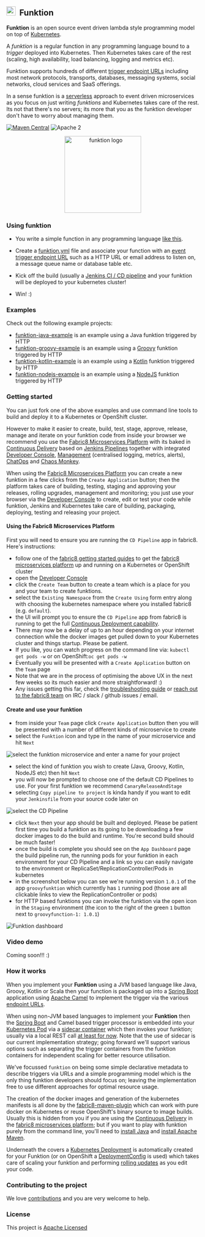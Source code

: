 ## <img src="https://raw.githubusercontent.com/fabric8io/funktion/master/docs/images/icon.png" width="24" height="24"/>&nbsp; Funktion

**Funktion** is an open source event driven lambda style programming model on top of [Kubernetes](http://kubernetes.io).

A _funktion_ is a regular function in any programming language bound to a _trigger_ deployed into Kubernetes. Then Kubernetes takes care of the rest (scaling, high availability, load balancing, logging and metrics etc).

Funktion supports hundreds of different [trigger endpoint URLs](http://camel.apache.org/components.html) including most network protocols, transports, databases, messaging systems, social networks, cloud services and SaaS offerings.

In a sense funktion is a [serverless](https://www.quora.com/What-is-Serverless-Computing) approach to event driven microservices as you focus on just writing _funktions_ and Kubernetes takes care of the rest. Its not that there's no servers; its more that you as the funktion developer don't have to worry about managing them.

[![Maven Central](https://maven-badges.herokuapp.com/maven-central/io.fabric8.funktion/funktion-runtime/badge.svg?style=flat-square)](https://maven-badges.herokuapp.com/maven-central/io.fabric8.funktion/funktion-runtime/) ![Apache 2](http://img.shields.io/badge/license-Apache%202-red.svg)

<p align="center">
  <a href="http://fabric8.io/">
  	<img src="https://raw.githubusercontent.com/fabric8io/funktion/master/docs/images/icon.png" alt="funktion logo" width="200" height="200"/>
  </a>
</p>


### Using funktion

* You write a simple function in any programming language [like this](https://github.com/fabric8io/funktion/blob/master/funktion-runtime/src/test/java/io/fabric8/funktion/sample/Main.java#L25-L27).

* Create a [funktion.yml](funktion-runtime/funktion.yml) file and associate your function with an [event trigger endpoint URL](http://camel.apache.org/components.html) such as a HTTP URL or email address to listen on, a message queue name or database table etc.

* Kick off the build (usually a [Jenkins CI / CD pipeline](http://fabric8.io/guide/cdelivery.html) and your funktion will be deployed to your kubernetes cluster!

* Win! :)


### Examples

Check out the following example projects:

* [funktion-java-example](https://github.com/fabric8-quickstarts/funktion-java-example) is an example using a Java funktion triggered by HTTP
* [funktion-groovy-example](https://github.com/fabric8-quickstarts/funktion-groovy-example) is an example using a [Groovy](http://www.groovy-lang.org/) funktion triggered by HTTP
* [funktion-kotlin-example](https://github.com/fabric8-quickstarts/funktion-kotlin-example) is an example using a [Kotlin](https://kotlinlang.org/) funktion triggered by HTTP
* [funktion-nodejs-example](https://github.com/fabric8-quickstarts/funktion-nodejs-example) is an example using a [NodeJS](https://nodejs.org/en/) funktion triggered by HTTP


### Getting started

You can just fork one of the above examples and use command line tools to build and deploy it to a Kubernetes or OpenShift cluster.

However to make it easier to create, build, test, stage, approve, release, manage and iterate on your funktion code from inside your browser we recommend you use the [Fabric8 Microservices Platform](http://fabric8.io/) with its baked in [Continuous Delivery](http://fabric8.io/guide/cdelivery.html) based on [Jenkins Pipelines](https://jenkins.io/solutions/pipeline/) together with integrated [Developer Console](http://fabric8.io/guide/console.html), [Management](http://fabric8.io/guide/management.html) (centralised logging, metrics, alerts), [ChatOps](http://fabric8.io/guide/chat.html) and [Chaos Monkey](http://fabric8.io/guide/chaosMonkey.html).

When using the [Fabric8 Microservices Platform](http://fabric8.io/) you can create a new funktion in a few clicks from the `Create Application` button; then the platform takes care of building, testing, staging and approving your releases, rolling upgrades, management and monitoring; you just use your browser via the [Developer Console](http://fabric8.io/guide/console.html) to create, edit or test your code while funktion, Jenkins and Kubernetes take care of building, packaging, deploying, testing and releasing your project.

#### Using the Fabric8 Microservices Platform

First you will need to ensure you are running the `CD Pipeline` app in fabric8. Here's instructions:

* follow one of the [fabric8 getting started guides](http://fabric8.io/guide/getStarted/index.html) to get the [fabric8 microservices platform](http://fabric8.io/) up and running on a Kubernetes or OpenShift cluster
* open the [Developer Console](http://fabric8.io/guide/console.html)
* click the `Create Team` button to create a team which is a place for you and your team to create funktions.
* select the `Existing Namespace` from the `Create Using` form entry along with choosing the kubernetes namespace where you installed fabric8 (e.g. `default`).
* the UI will prompt you to ensure the `CD Pipeline` app from fabric8 is running to get the full [Continuous Deployment capability](http://fabric8.io/guide/cdelivery.html).
* There may now be a delay of up to an hour depending on your internet connection while the docker images get pulled down to your Kubernetes cluster and things startup. Please be patient.
* If you like, you can watch progress on the command line via: `kubectl get pods -w` or on OpenShift:`oc get pods -w`
* Eventually you will be presented with a `Create Application` button on the `Team` page
* Note that we are in the process of optimising the above UX in the next few weeks so its much easier and more straightforward! :)
* Any issues getting this far, check the [troubleshooting guide](http://fabric8.io/guide/getStarted/troubleshooting.html) or [reach out to the fabric8 team](http://fabric8.io/community/index.html) on IRC / slack / github issues / email.

#### Create and use your funktion

* from inside your `Team` page click `Create Application` button then you will be presented with a number of different kinds of microservice to create
* select the `Funktion` icon and type in the name of your microservice and hit `Next`

![select the funktion microservice and enter a name for your project](https://raw.githubusercontent.com/fabric8io/funktion/master/docs/images/select-microservice.png)

* select the kind of funktion you wish to create (Java, Groovy, Kotlin, NodeJS etc) then hit `Next`
* you will now be prompted to choose one of the default CD Pipelines to use. For your first funktion we recommend `CanaryReleaseAndStage`
* selecting `Copy pipeline to project` is kinda handy if you want to edit your `Jenkinsfile` from your source code later on

![select the CD Pipeline](https://raw.githubusercontent.com/fabric8io/funktion/master/docs/images/select-pipeline.png)

* click `Next` then your app should be built and deployed. Please be patient first time you build a funktion as its going to be downloading a few docker images to do the build and runtime. You're second build should be much faster!
* once the build is complete you should see on the `App Dashboard` page the build pipeline run, the running pods for your funktion in each environment for your CD Pipeline and a link so you can easily navigate to the environment or ReplicaSet/ReplicationController/Pods in kubernetes
* in the screenshot below you can see we're running version `1.0.1` of the app `groovyfunktion` which currently has `1` running pod (those are all clickable links to view the ReplicationController or pods)
* for HTTP based funktions you can invoke the funktion via the open icon in the `Staging` environment (the icon to the right of the green `1` button next to `groovyfunction-1: 1.0.1`)

![Funktion dashboard](https://raw.githubusercontent.com/fabric8io/funktion/master/docs/images/funktion-dashboard.png)


### Video demo

Coming soon!!! :)


### How it works

When you implement your **Funktion** using a JVM based language like Java, Groovy, Kotlin or Scala then your function is packaged up into a [Spring Boot](http://projects.spring.io/spring-boot/) application using [Apache Camel](http://camel.apache.org/) to implement the trigger via the various [endpoint URLs](http://camel.apache.org/components.html).

When using non-JVM based languages to implement your **Funktion** then the [Spring Boot](http://projects.spring.io/spring-boot/) and Camel based trigger processor is embedded into your [Kubernetes Pod](http://kubernetes.io/docs/user-guide/pods/) via a [sidecar container](http://blog.kubernetes.io/2015/06/the-distributed-system-toolkit-patterns.html) which then invokes your funktion; usually via a local REST call [at least for now](https://github.com/fabric8io/funktion/issues/11). Note that the use of sidecar is our current implementation strategy; going forward we'll support various options such as separating the trigger containers from the funktion containers for independent scaling for better resource utilisation.

We've focussed `funktion` on being some simple declarative metadata to describe triggers via URLs and a simple programming model which is the only thing funktion developers should focus on; leaving the implementation free to use different approaches for optimal resource usage.

The creation of the docker images and generation of the kubernetes manifests is all done by the [fabric8-maven-plugin](https://github.com/fabric8io/fabric8-maven-plugin) which can work with pure docker on Kubernetes or reuse OpenShift's binary source to image builds. Usually this is hidden from you if you are using the [Continuous Delivery](http://fabric8.io/guide/cdelivery.html) in the [fabric8 microservices platform](http://fabric8.io/); but if you want to play with funktion purely from the command line, you'll need to [install Java](https://java.com/en/download/help/index_installing.xml) and [install Apache Maven](https://maven.apache.org/install.html).

Underneath the covers a [Kubernetes Deployment](http://kubernetes.io/docs/user-guide/deployments/) is automatically created for your Funktion (or on OpenShift a [DeploymentConfig](https://docs.openshift.com/enterprise/3.0/dev_guide/deployments.html) is used) which takes care of scaling your funktion and performing [rolling updates](http://kubernetes.io/docs/user-guide/rolling-updates/) as you edit your code.

### Contributing to the project

We love [contributions](http://fabric8.io/contributing/index.html) and you are very welcome to help.

### License

This project is [Apache Licensed](license.txt)
